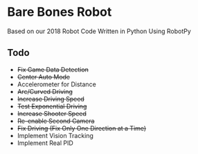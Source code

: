 # Bare Bones Robot
Based on our 2018 Robot Code Written in Python Using RobotPy

## Todo
- ~~Fix Game Data Detection~~
- ~~Center Auto Mode~~
- Accelerometer for Distance
- ~~Arc/Curved Driving~~
- ~~Increase Driving Speed~~
- ~~Test Exponential Driving~~
- ~~Increase Shooter Speed~~
- ~~Re-enable Second Camera~~
- ~~Fix Driving (Fix Only One Direction at a Time)~~
- Implement Vision Tracking
- Implement Real PID
